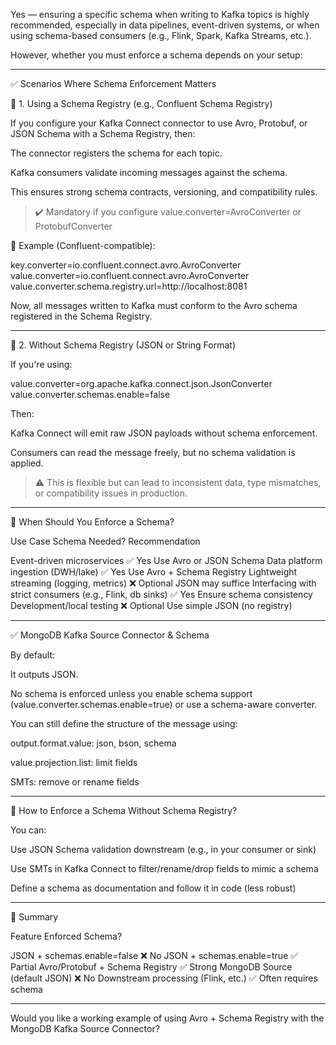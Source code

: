 Yes — ensuring a specific schema when writing to Kafka topics is highly recommended, especially in data pipelines, event-driven systems, or when using schema-based consumers (e.g., Flink, Spark, Kafka Streams, etc.).

However, whether you must enforce a schema depends on your setup:


---

✅ Scenarios Where Schema Enforcement Matters

🧩 1. Using a Schema Registry (e.g., Confluent Schema Registry)

If you configure your Kafka Connect connector to use Avro, Protobuf, or JSON Schema with a Schema Registry, then:

The connector registers the schema for each topic.

Kafka consumers validate incoming messages against the schema.

This ensures strong schema contracts, versioning, and compatibility rules.


> ✔️ Mandatory if you configure value.converter=AvroConverter or ProtobufConverter



🔧 Example (Confluent-compatible):

key.converter=io.confluent.connect.avro.AvroConverter
value.converter=io.confluent.connect.avro.AvroConverter
value.converter.schema.registry.url=http://localhost:8081

Now, all messages written to Kafka must conform to the Avro schema registered in the Schema Registry.


---

🧩 2. Without Schema Registry (JSON or String Format)

If you're using:

value.converter=org.apache.kafka.connect.json.JsonConverter
value.converter.schemas.enable=false

Then:

Kafka Connect will emit raw JSON payloads without schema enforcement.

Consumers can read the message freely, but no schema validation is applied.


> ⚠️ This is flexible but can lead to inconsistent data, type mismatches, or compatibility issues in production.




---

🔐 When Should You Enforce a Schema?

Use Case	Schema Needed?	Recommendation

Event-driven microservices	✅ Yes	Use Avro or JSON Schema
Data platform ingestion (DWH/lake)	✅ Yes	Use Avro + Schema Registry
Lightweight streaming (logging, metrics)	❌ Optional	JSON may suffice
Interfacing with strict consumers (e.g., Flink, db sinks)	✅ Yes	Ensure schema consistency
Development/local testing	❌ Optional	Use simple JSON (no registry)



---

✅ MongoDB Kafka Source Connector & Schema

By default:

It outputs JSON.

No schema is enforced unless you enable schema support (value.converter.schemas.enable=true) or use a schema-aware converter.


You can still define the structure of the message using:

output.format.value: json, bson, schema

value.projection.list: limit fields

SMTs: remove or rename fields



---

🧪 How to Enforce a Schema Without Schema Registry?

You can:

Use JSON Schema validation downstream (e.g., in your consumer or sink)

Use SMTs in Kafka Connect to filter/rename/drop fields to mimic a schema

Define a schema as documentation and follow it in code (less robust)



---

📌 Summary

Feature	Enforced Schema?

JSON + schemas.enable=false	❌ No
JSON + schemas.enable=true	✅ Partial
Avro/Protobuf + Schema Registry	✅ Strong
MongoDB Source (default JSON)	❌ No
Downstream processing (Flink, etc.)	✅ Often requires schema



---

Would you like a working example of using Avro + Schema Registry with the MongoDB Kafka Source Connector?

